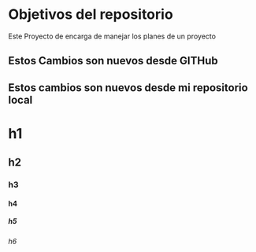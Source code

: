 # Objetivos del repositorio

Este Proyecto de encarga de manejar los planes de un proyecto

## Estos Cambios son nuevos desde GITHub
## Estos cambios son nuevos desde mi repositorio local

# h1
## h2
### h3
#### h4
##### h5
###### h6
